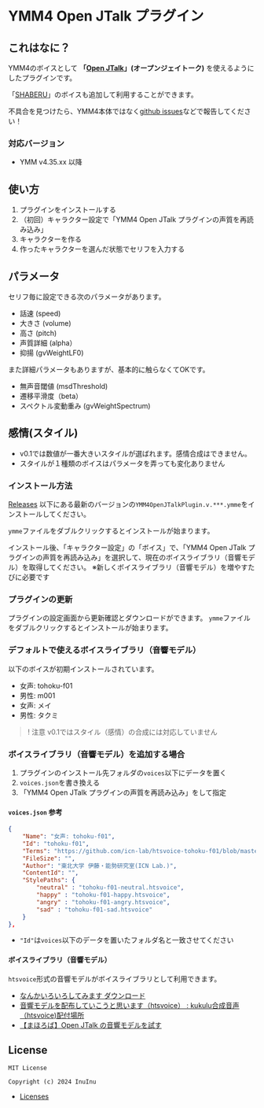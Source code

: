 # YMM4 Open JTalk プラグイン

## これはなに？

YMM4のボイスとして **「[Open JTalk](https://open-jtalk.sp.nitech.ac.jp/)」(オープンジェイトーク)** を使えるようにしたプラグインです。

「[SHABERU](http://akihiro0105.web.fc2.com/Downloads/Downloads-SHABERU.html)」のボイスも追加して利用することができます。

不具合を見つけたら、YMM4本体ではなく[github issues](https://github.com/InuInu2022/YMM4OpenJTalkPlugin/issues)などで報告してください！

### 対応バージョン

- YMM v4.35.xx 以降

## 使い方

1. プラグインをインストールする
2. （初回）キャラクター設定で「YMM4 Open JTalk プラグインの声質を再読み込み」
3. キャラクターを作る
4. 作ったキャラクターを選んだ状態でセリフを入力する

## パラメータ

セリフ毎に設定できる次のパラメータがあります。

- 話速 (speed)
- 大きさ (volume)
- 高さ (pitch)
- 声質詳細 (alpha）
- 抑揚 (gvWeightLF0)

また詳細パラメータもありますが、基本的に触らなくてOKです。

- 無声音閾値 (msdThreshold)
- 遷移平滑度（beta）
- スペクトル変動重み (gvWeightSpectrum)

## 感情(スタイル)

- v0.1では数値が一番大きいスタイルが選ばれます。感情合成はできません。
- スタイルが１種類のボイスはパラメータを弄っても変化ありません

### インストール方法

[Releases](https://github.com/InuInu2022/YMM4OpenJTalkPlugin/releases) 以下にある最新のバージョンの`YMM4OpenJTalkPlugin.v.***.ymme`をインストールしてください。

`ymme`ファイルをダブルクリックするとインストールが始まります。

インストール後、「キャラクター設定」の「ボイス」で、「YMM4 Open JTalk プラグインの声質を再読み込み」を選択して、現在のボイスライブラリ（音響モデル）を取得してください。
※新しくボイスライブラリ（音響モデル）を増やすたびに必要です

<!--
### ニコニコモンズ

ニコニコに投稿する際には以下のコンテンツIDを親子登録してください。

[*****](https://commons.nicovideo.jp/works/)

(YMM4の素材一覧からも確認できます。)
-->

### プラグインの更新

プラグインの設定画面から更新確認とダウンロードができます。
`ymme`ファイルをダブルクリックするとインストールが始まります。

### デフォルトで使えるボイスライブラリ（音響モデル）

以下のボイスが初期インストールされています。

- 女声: tohoku-f01
- 男性: m001
- 女声: メイ
- 男性: タクミ

>! 注意
> v0.1ではスタイル（感情）の合成には対応していません

### ボイスライブラリ（音響モデル）を追加する場合

1. プラグインのインストール先フォルダの`voices`以下にデータを置く
2. `voices.json`を書き換える
3. 「YMM4 Open JTalk プラグインの声質を再読み込み」をして指定

#### `voices.json` 参考

```json:voices.json
{
    "Name": "女声: tohoku-f01",
    "Id": "tohoku-f01",
    "Terms": "https://github.com/icn-lab/htsvoice-tohoku-f01/blob/master/COPYRIGHT.txt",
    "FileSize": "",
    "Author": "東北大学 伊藤・能勢研究室(ICN Lab.)",
    "ContentId": "",
    "StylePaths": {
        "neutral" : "tohoku-f01-neutral.htsvoice",
        "happy" : "tohoku-f01-happy.htsvoice",
        "angry" : "tohoku-f01-angry.htsvoice",
        "sad" : "tohoku-f01-sad.htsvoice"
    }
},
```

- `"Id"`は`voices`以下のデータを置いたフォルダ名と一致させてください

#### ボイスライブラリ（音響モデル）

`htsvoice`形式の音響モデルがボイスライブラリとして利用できます。

- [なんかいろいろしてみます ダウンロード](http://akihiro0105.web.fc2.com/Downloads/Downloads-htsvoice.html)
- [音響モデルを配布していこうと思います（htsvoice） : kukulu合成音声（htsvoice)配付場所](https://ragolun.exblog.jp/22985257/)
- [【まほろば】Open JTalk の音響モデルを試す](https://petile.sakura.ne.jp/mahoroba/e1875.html)

## License

```
MIT License

Copyright (c) 2024 InuInu
```

- [Licenses](./licenses/)